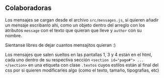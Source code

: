 
## Colaboradoras

Los mensajes se cargan desde el archivo `src/messages.js`, si quieren añadir un mensaje escribanlo ahi, como un objeto dentro del arreglo con los atributos `message` con el texto que quieran que lleve y `author` con su nombre. 

Sientanse libres de dejar cuantos mensajitos quieran :)

Los mensajes que salen sueltos en las pantallas 1, 3 y 4 están en el html, cada uno dentro de su respectiva sección `<section id="page#"> ... </section>` en una etiqueta con clase `.textos` cuyos estilos están al final del css por si quieren modificarles algo (como el texto, tamaño, tipografias, etc) 
